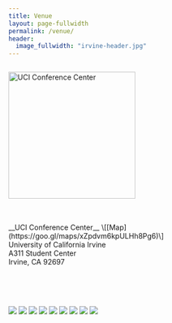 ```yaml
---
title: Venue
layout: page-fullwidth
permalink: /venue/
header:
  image_fullwidth: "irvine-header.jpg"
---
```


<!-- Main Venue Card -->
<div id="main-venue-card" class="row align-middle">
<div class="columns small-6">
<p class="text-right">
<img src="{{ site.baseurl }}/assets/img/venue/conference-center-circle.png" alt="UCI Conference Center" style="width: 250px"/>
</p>
</div>
<div class="columns small-6 align" markdown="1">
<br />
<br />
__UCI Conference Center__ \[[Map](https://goo.gl/maps/xZpdvm6kpULHh8Pg6)\] <br>
University of California Irvine <br>
A311 Student Center <br>
Irvine, CA 92697 <br>
 <br>
</div>
</div>

<br /> <br />

<!-- Venue Photos -->
<div id="venue-photos">
<figure3 style="display:inline-block;">
  <img style="display:inline" src="{{ site.baseurl }}/assets/img/venue/tile_1.jpg">
</figure3>
<figure3 style="display:inline-block;">
  <img style="display:inline" src="{{ site.baseurl }}/assets/img/venue/tile_7.jpg">
</figure3>
<figure3 style="display:inline-block;">
  <img style="display:inline" src="{{ site.baseurl }}/assets/img/venue/tile_3.jpg">
</figure3>
<figure3 style="display:inline-block;">
  <img style="display:inline" src="{{ site.baseurl }}/assets/img/venue/tile_8.jpg">
</figure3>
<figure3 style="display:inline-block;">
  <img style="display:inline" src="{{ site.baseurl }}/assets/img/venue/tile_6.jpg">
</figure3>
<figure3 style="display:inline-block;">
  <img style="display:inline" src="{{ site.baseurl }}/assets/img/venue/tile_2.jpg">
</figure3>
<figure3 style="display:inline-block;">
  <img style="display:inline" src="{{ site.baseurl }}/assets/img/venue/tile_4.jpg">
</figure3>
<figure3 style="display:inline-block;">
  <img style="display:inline" src="{{ site.baseurl }}/assets/img/venue/tile_5.jpg">
</figure3>
<figure3 style="display:inline-block;">
  <img style="display:inline" src="{{ site.baseurl }}/assets/img/venue/tile_9.jpg">
</figure3>
</div>
